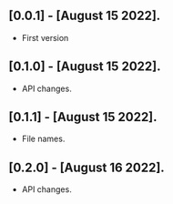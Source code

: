 ## [0.0.1] - [August 15 2022].

* First version

## [0.1.0] - [August 15 2022].

* API changes.

## [0.1.1] - [August 15 2022].

* File names.

## [0.2.0] - [August 16 2022].

* API changes.
